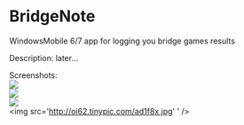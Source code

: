 # BridgeNote
WindowsMobile 6/7 app for logging you bridge games results

Description: later...

Screenshots:<br>
<img src='http://oi62.tinypic.com/35bf2hi.jpg'  /><br>
<img src='http://oi58.tinypic.com/ipt8x2.jpg'  /><br>
<img src='http://oi61.tinypic.com/206kapj.jpg' /><br>
<img src='http://oi62.tinypic.com/ad1f8x.jpg' ' /><br>
